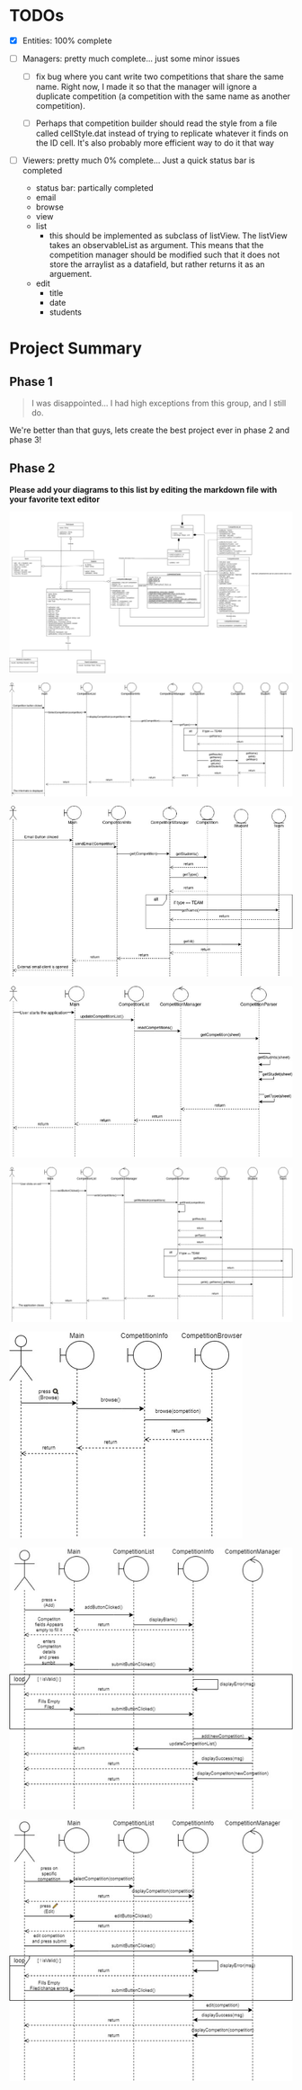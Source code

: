# TODOs

- [x] Entities: 100% complete

- [ ] Managers: pretty much complete... just some minor issues

    - [ ] fix bug where you cant write two competitions that share the same
      name. Right now, I made it so that the manager will ignore a
      duplicate competition (a competition with the same name as another
      competition).

    - [ ] Perhaps that competition builder should read the style from a
      file called cellStyle.dat instead of trying to replicate
      whatever it finds on the ID cell. It's also probably more
      efficient way to do it that way


- [ ] Viewers: pretty much 0% complete... Just a quick status bar is completed
    - status bar: partically completed
    - email
    - browse
    - view
    - list
        - this should be implemented as subclass of listView. The listView takes
          an observableList as argument. This means that the competition manager
          should be modified such that it does not store the arraylist as a
          datafield, but rather returns it as an arguement.
    - edit
        - title
        - date
        - students

# Project Summary

## Phase 1

>I was disappointed... I had high exceptions from this group, and I still do.

We're better than that guys, lets create the best project ever in phase 2 and
phase 3!

## Phase 2

**Please add your diagrams to this list by editing the markdown file with your
favorite text editor**

![Class diagram](./docs/phase2/class-diagram.jpg)

![View sequence diagram](./docs/phase2/sequence-diagram-view.jpg)

![Email sequence diagram](./docs/phase2/sequence-diagram-email.jpg)

![Read Sequence diagram](./docs/phase2/sequence-diagram-read.jpg)

![write Sequence diagram](./docs/phase2/sequence-diagram-write.jpg)

![Browse Sequence diagram](./docs/phase2/Sequence-Diagram-Browse.jpg)

![Add Sequence diagram](./docs/phase2/Sequence-Diagram-Add.jpg)

![Edit Sequence diagram](./docs/phase2/Sequence-Diagram-Edit.jpg)
